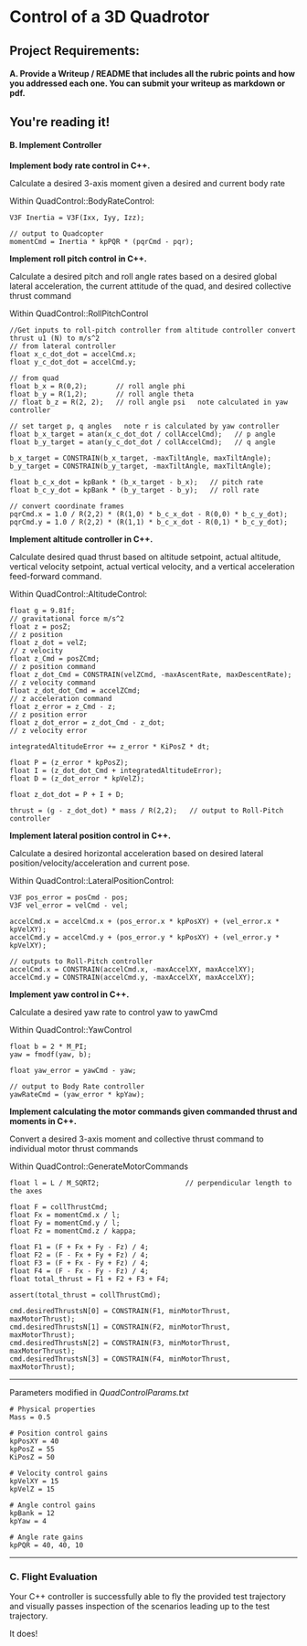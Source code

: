 
# Control of a 3D Quadrotor

## Project Requirements:  

#### A. Provide a Writeup / README that includes all the rubric points and how you addressed each one. You can submit your writeup as markdown or pdf.

You're reading it!
---
#### B. Implement Controller

**Implement body rate control in C++.**  

Calculate a desired 3-axis moment given a desired and current body rate
  
Within QuadControl::BodyRateControl:
    
    V3F Inertia = V3F(Ixx, Iyy, Izz);

    // output to Quadcopter
    momentCmd = Inertia * kpPQR * (pqrCmd - pqr);  

**Implement roll pitch control in C++.**  

Calculate a desired pitch and roll angle rates based on a desired global lateral acceleration, the current attitude of the quad, and desired collective thrust command
 
Within QuadControl::RollPitchControl
 
    //Get inputs to roll-pitch controller from altitude controller convert thrust u1 (N) to m/s^2
    // from lateral controller
    float x_c_dot_dot = accelCmd.x;
    float y_c_dot_dot = accelCmd.y;

    // from quad
    float b_x = R(0,2);       // roll angle phi
    float b_y = R(1,2);       // roll angle theta
    // float b_z = R(2, 2);   // roll angle psi   note calculated in yaw controller

    // set target p, q angles   note r is calculated by yaw controller
    float b_x_target = atan(x_c_dot_dot / collAccelCmd);   // p angle
    float b_y_target = atan(y_c_dot_dot / collAccelCmd);   // q angle
  
    b_x_target = CONSTRAIN(b_x_target, -maxTiltAngle, maxTiltAngle);
    b_y_target = CONSTRAIN(b_y_target, -maxTiltAngle, maxTiltAngle);

    float b_c_x_dot = kpBank * (b_x_target - b_x);   // pitch rate
    float b_c_y_dot = kpBank * (b_y_target - b_y);   // roll rate

    // convert coordinate frames
    pqrCmd.x = 1.0 / R(2,2) * (R(1,0) * b_c_x_dot - R(0,0) * b_c_y_dot);
    pqrCmd.y = 1.0 / R(2,2) * (R(1,1) * b_c_x_dot - R(0,1) * b_c_y_dot);


**Implement altitude controller in C++.**

Calculate desired quad thrust based on altitude setpoint, actual altitude, vertical velocity setpoint, actual vertical velocity, and a vertical acceleration feed-forward command.  
  
Within QuadControl::AltitudeControl:
 
    float g = 9.81f;																	// gravitational force m/s^2
    float z = posZ;															// z position
    float z_dot = velZ;														// z velocity
    float z_Cmd = posZCmd;													// z position command
    float z_dot_Cmd = CONSTRAIN(velZCmd, -maxAscentRate, maxDescentRate);     // z velocity command
    float z_dot_dot_Cmd = accelZCmd;											// z acceleration command
    float z_error = z_Cmd - z;												// z position error
    float z_dot_error = z_dot_Cmd - z_dot;									// z velocity error

    integratedAltitudeError += z_error * KiPosZ * dt;

    float P = (z_error * kpPosZ);
    float I = (z_dot_dot_Cmd + integratedAltitudeError);
    float D = (z_dot_error * kpVelZ);

    float z_dot_dot = P + I + D;

    thrust = (g - z_dot_dot) * mass / R(2,2);   // output to Roll-Pitch controller

**Implement lateral position control in C++.**  

Calculate a desired horizontal acceleration based on desired lateral position/velocity/acceleration and current pose.  

Within QuadControl::LateralPositionControl:

    V3F pos_error = posCmd - pos;
    V3F vel_error = velCmd - vel;

    accelCmd.x = accelCmd.x + (pos_error.x * kpPosXY) + (vel_error.x * kpVelXY);
    accelCmd.y = accelCmd.y + (pos_error.y * kpPosXY) + (vel_error.y * kpVelXY);

    // outputs to Roll-Pitch controller
    accelCmd.x = CONSTRAIN(accelCmd.x, -maxAccelXY, maxAccelXY);
    accelCmd.y = CONSTRAIN(accelCmd.y, -maxAccelXY, maxAccelXY);
    
**Implement yaw control in C++.**  

Calculate a desired yaw rate to control yaw to yawCmd

Within QuadControl::YawControl
 
    float b = 2 * M_PI;
    yaw = fmodf(yaw, b);

    float yaw_error = yawCmd - yaw;

    // output to Body Rate controller
    yawRateCmd = (yaw_error * kpYaw);

**Implement calculating the motor commands given commanded thrust and moments in C++.**  

Convert a desired 3-axis moment and collective thrust command to individual motor thrust commands

Within QuadControl::GenerateMotorCommands

    float l = L / M_SQRT2;					   // perpendicular length to the axes
  
    float F = collThrustCmd;
    float Fx = momentCmd.x / l;
    float Fy = momentCmd.y / l;
    float Fz = momentCmd.z / kappa;

    float F1 = (F + Fx + Fy - Fz) / 4;
    float F2 = (F - Fx + Fy + Fz) / 4;
    float F3 = (F + Fx - Fy + Fz) / 4;
    float F4 = (F - Fx - Fy - Fz) / 4;
    float total_thrust = F1 + F2 + F3 + F4;

    assert(total_thrust = collThrustCmd);
    
    cmd.desiredThrustsN[0] = CONSTRAIN(F1, minMotorThrust, maxMotorThrust);
    cmd.desiredThrustsN[1] = CONSTRAIN(F2, minMotorThrust, maxMotorThrust);
    cmd.desiredThrustsN[2] = CONSTRAIN(F3, minMotorThrust, maxMotorThrust);
    cmd.desiredThrustsN[3] = CONSTRAIN(F4, minMotorThrust, maxMotorThrust);

---

Parameters modified in *QuadControlParams.txt*  

    # Physical properties  
    Mass = 0.5

    # Position control gains  
    kpPosXY = 40
    kpPosZ = 55
    KiPosZ = 50

    # Velocity control gains  
    kpVelXY = 15
    kpVelZ = 15

    # Angle control gains
    kpBank = 12    
    kpYaw = 4     

    # Angle rate gains
    kpPQR = 40, 40, 10  

---
### C. Flight Evaluation  

Your C++ controller is successfully able to fly the provided test trajectory and visually passes inspection of the scenarios leading up to the test trajectory.  

It does!


